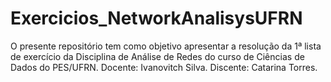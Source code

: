 # Exercicios_NetworkAnalisysUFRN

O presente repositório tem como objetivo apresentar a resolução da 1ª lista de exercício da Disciplina de Análise de Redes do curso de Ciências de Dados do PES/UFRN. 
Docente: Ivanovitch Silva. Discente: Catarina Torres.
